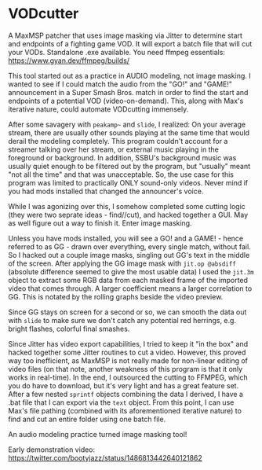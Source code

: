 # VODcutter
A MaxMSP patcher that uses image masking via Jitter to determine start and endpoints of a fighting game VOD. It will export a batch file that will cut your VODs. Standalone .exe available. You need ffmpeg essentials: https://www.gyan.dev/ffmpeg/builds/

This tool started out as a practice in AUDIO modeling, not image masking. I wanted to see if I could match the audio from the "GO!" and "GAME!" announcement in a Super Smash Bros. match in order to find the start and endpoints of a potential VOD (video-on-demand). This, along with Max's iterative nature, could automate VODcutting immensely.

After some savagery with `peakamp~` and `slide`, I realized: On your average stream, there are usually other sounds playing at the same time that would derail the modeling completely. This program couldn't account for a streamer talking over her stream, or external music playing in the foreground or background. In addition, SSBU's background music was usually quiet enough to be filtered out by the program, but "usually" meant "not all the time" and that was unacceptable. So, the use case for this program was limited to practically ONLY sound-only videos. Never mind if you had mods installed that changed the announcer's voice.

While I was agonizing over this, I somehow completed some cutting logic (they were two seprate ideas - find//cut), and hacked together a GUI. May as well figure out a way to finish it. Enter image masking.

Unless you have mods installed, you will see a GO! and a GAME! - hence referred to as GG - drawn over everything, every single match, without fail. So I hacked out a couple image masks, singling out GG's text in the middle of the screen. After applying the GG image mask with `jit.op @absdiff` (absolute difference seemed to give the most usable data) I used the `jit.3m` object to extract some RGB data from each masked frame of the imported video that comes through. A larger coefficient means a larger correlation to GG. This is notated by the rolling graphs beside the video preview.

Since GG stays on screen for a second or so, we can smooth the data out with `slide` to make sure we don't catch any potential red herrings, e.g. bright flashes, colorful final smashes.

Since Jitter has video export capabilities, I tried to keep it "in the box" and hacked together some Jitter routines to cut a video. However, this proved way too inefficient, as MaxMSP is not really made for non-linear editing of video files (on that note, another weakness of this program is that it only works in real-time). In the end, I outsourced the cutting to FFMPEG, which you do have to download, but it's very light and has a great feature set. After a few nested `sprintf` objects combining the data I derived, I have a .bat file that I can export via the `text` object. From this point, I can use Max's file pathing (combined with its aforementioned iterative nature) to find and cut an entire folder using one batch file.

An audio modeling practice turned image masking tool!

Early demonstration video:
https://twitter.com/bootyjazz/status/1486813442640121862
